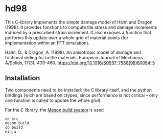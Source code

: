 # hd98

This C-library implements the simple damage model of Halm and Dragon
(1998). It provides functions to compute the stress and damage
increments induced by a prescribed strain increment. It also exposes a
function that performs this update over a whole grid of material
points (for implementation within an FFT simulation).

Halm, D., & Dragon, A. (1998). An anisotropic model of damage and frictional sliding for brittle materials. European Journal of Mechanics - A/Solids, 17(3), 439–460. <https://doi.org/10.1016/S0997-7538(98)80054-5>

## Installation

Two components need to be installed: the C library itself, and the
python bindings (wich are based on ctypes, since performance is not
critical – only one function is called to update the whole grid).

For the C library, the [Meson build system](https://mesonbuild.com/)
is used

```
cd src
meson build
cd build
ninja
```
